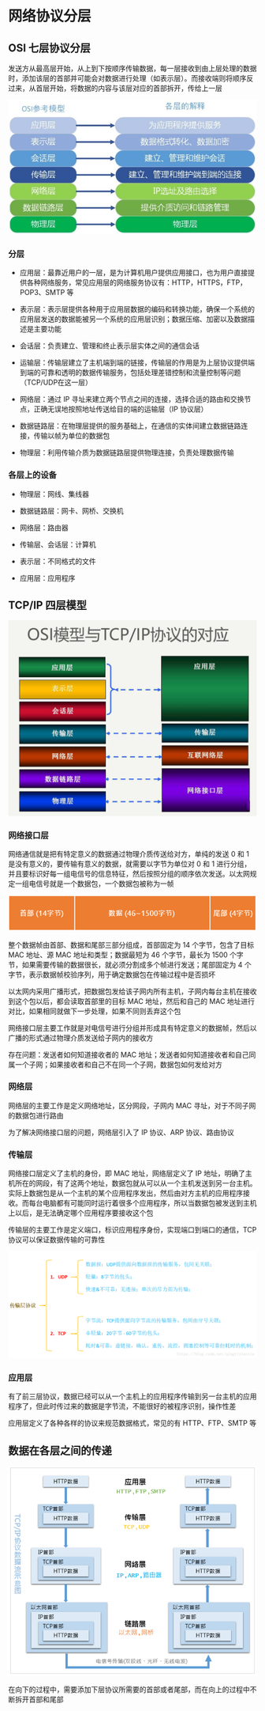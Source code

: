 # 网络协议分层

## OSI 七层协议分层

发送方从最高层开始，从上到下按顺序传输数据，每一层接收到由上层处理的数据时，添加该层的首部并可能会对数据进行处理（如表示层）。而接收端则将顺序反过来，从首层开始，将数据的内容与该层对应的首部拆开，传给上一层

![](../Picture/Network/layer/01.png)

### 分层

- 应用层：最靠近用户的一层，是为计算机用户提供应用接口，也为用户直接提供各种网络服务，常见应用层的网络服务协议有：HTTP，HTTPS，FTP，POP3、SMTP 等

- 表示层：表示层提供各种用于应用层数据的编码和转换功能，确保一个系统的应用层发送的数据能被另一个系统的应用层识别；数据压缩、加密以及数据描述是主要功能

- 会话层：负责建立、管理和终止表示层实体之间的通信会话

- 运输层：传输层建立了主机端到端的链接，传输层的作用是为上层协议提供端到端的可靠和透明的数据传输服务，包括处理差错控制和流量控制等问题（TCP/UDP在这一层）

- 网络层：通过 IP 寻址来建立两个节点之间的连接，选择合适的路由和交换节点，正确无误地按照地址传送给目的端的运输层（IP 协议层）

- 数据链路层：在物理层提供的服务基础上，在通信的实体间建立数据链路连接，传输以帧为单位的数据包

- 物理层：利用传输介质为数据链路层提供物理连接，负责处理数据传输

### 各层上的设备

- 物理层：网线、集线器

- 数据链路层：网卡、网桥、交换机

- 网络层：路由器

- 传输层、会话层：计算机

- 表示层：不同格式的文件

- 应用层：应用程序

## TCP/IP 四层模型

![](../Picture/Network/layer/02.png)

### 网络接口层

网络通信就是把有特定意义的数据通过物理介质传送给对方，单纯的发送 0 和 1 是没有意义的，要传输有意义的数据，就需要以字节为单位对 0 和 1 进行分组，并且要标识好每一组电信号的信息特征，然后按照分组的顺序依次发送。以太网规定一组电信号就是一个数据包，一个数据包被称为一帧

![](../Picture/Network/layer/03.png)

整个数据帧由首部、数据和尾部三部分组成，首部固定为 14 个字节，包含了目标 MAC 地址、源 MAC 地址和类型；数据最短为 46 个字节，最长为 1500 个字节，如果需要传输的数据很长，就必须分割成多个帧进行发送；尾部固定为 4 个字节，表示数据帧校验序列，用于确定数据包在传输过程中是否损坏

以太网内采用广播形式，把数据包发给该子网内所有主机，子网内每台主机在接收到这个包以后，都会读取首部里的目标 MAC 地址，然后和自己的 MAC 地址进行对比，如果相同就做下一步处理，如果不同则丢弃这个包

网络接口层主要工作就是对电信号进行分组并形成具有特定意义的数据帧，然后以广播的形式通过物理介质发送给子网内的接收方

存在问题：发送者如何知道接收者的 MAC 地址；发送者如何知道接收者和自己同属一个子网；如果接收者和自己不在同一个子网，数据包如何发给对方

### 网络层

网络层的主要工作是定义网络地址，区分网段，子网内 MAC 寻址，对于不同子网的数据包进行路由

为了解决网络接口层的问题，网络层引入了 IP 协议、ARP 协议、路由协议

### 传输层

网络接口层定义了主机的身份，即 MAC 地址，网络层定义了 IP 地址，明确了主机所在的网段，有了这两个地址，数据包就从可以从一个主机发送到另一台主机。实际上数据包是从一个主机的某个应用程序发出，然后由对方主机的应用程序接收。而每台电脑都有可能同时运行着很多个应用程序，所以当数据包被发送到主机上以后，是无法确定哪个应用程序要接收这个包

传输层的主要工作是定义端口，标识应用程序身份，实现端口到端口的通信，TCP 协议可以保证数据传输的可靠性

![](../Picture/Network/layer/04.png)

### 应用层

有了前三层协议，数据已经可以从一个主机上的应用程序传输到另一台主机的应用程序了，但此时传过来的数据是字节流，不能很好的被程序识别，操作性差

应用层定义了各种各样的协议来规范数据格式，常见的有 HTTP、FTP、SMTP 等

## 数据在各层之间的传递

![](../Picture/Network/layer/05.png)

在向下的过程中，需要添加下层协议所需要的首部或者尾部，而在向上的过程中不断拆开首部和尾部
